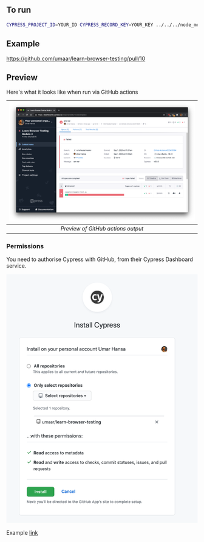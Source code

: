 
## To run

```sh
CYPRESS_PROJECT_ID=YOUR_ID CYPRESS_RECORD_KEY=YOUR_KEY ../../../node_modules/.bin/cypress run --record
```

## Example

https://github.com/umaar/learn-browser-testing/pull/10

## Preview

Here's what it looks like when run via GitHub actions

| ![preview.png](preview.png) | 
|:--:| 
| *Preview of GitHub actions output* |

### Permissions

You need to authorise Cypress with GitHub, from their Cypress Dashboard service.

![permission.png](permission.png)

Example [link](https://github.com/umaar/learn-browser-testing/runs/1066585437)